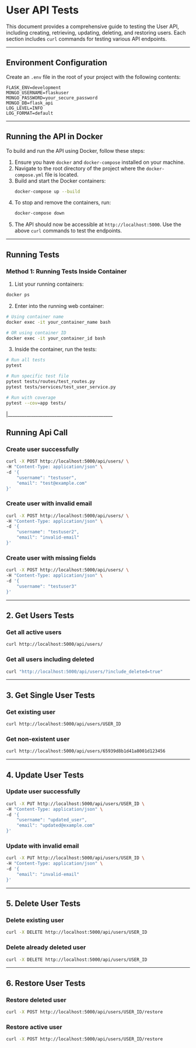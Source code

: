 # User API Tests

This document provides a comprehensive guide to testing the User API, including creating, retrieving, updating, deleting, and restoring users. Each section includes `curl` commands for testing various API endpoints.

---

## Environment Configuration

Create an `.env` file in the root of your project with the following contents:

```
FLASK_ENV=development
MONGO_USERNAME=flaskuser
MONGO_PASSWORD=your_secure_password
MONGO_DB=flask_api
LOG_LEVEL=INFO
LOG_FORMAT=default  

```

---


## Running the API in Docker

To build and run the API using Docker, follow these steps:

1. Ensure you have `docker` and `docker-compose` installed on your machine.
2. Navigate to the root directory of the project where the `docker-compose.yml` file is located.
3. Build and start the Docker containers:
   ```bash
   docker-compose up --build
   ```
4. To stop and remove the containers, run:
   ```bash
   docker-compose down
   ```
5. The API should now be accessible at `http://localhost:5000`. Use the above `curl` commands to test the endpoints.

---


## Running Tests

### Method 1: Running Tests Inside Container

1. List your running containers:
```bash
docker ps
```

2. Enter into the running web container:
```bash
# Using container name
docker exec -it your_container_name bash

# OR using container ID
docker exec -it your_container_id bash
```

3. Inside the container, run the tests:
```bash
# Run all tests
pytest

# Run specific test file
pytest tests/routes/test_routes.py
pytest tests/services/test_user_service.py

# Run with coverage
pytest --cov=app tests/
```

|_____________________________________________
 

## Running Api Call

### Create user successfully
```bash
curl -X POST http://localhost:5000/api/users/ \
-H "Content-Type: application/json" \
-d '{
    "username": "testuser",
    "email": "test@example.com"
}'
```

### Create user with invalid email
```bash
curl -X POST http://localhost:5000/api/users/ \
-H "Content-Type: application/json" \
-d '{
    "username": "testuser2",
    "email": "invalid-email"
}'
```

### Create user with missing fields
```bash
curl -X POST http://localhost:5000/api/users/ \
-H "Content-Type: application/json" \
-d '{
    "username": "testuser3"
}'
```

---

## 2. Get Users Tests

### Get all active users
```bash
curl http://localhost:5000/api/users/
```

### Get all users including deleted
```bash
curl "http://localhost:5000/api/users/?include_deleted=true"
```

---

## 3. Get Single User Tests

### Get existing user
```bash
curl http://localhost:5000/api/users/USER_ID
```

### Get non-existent user
```bash
curl http://localhost:5000/api/users/65939d8b1d41a8001d123456
```

---

## 4. Update User Tests

### Update user successfully
```bash
curl -X PUT http://localhost:5000/api/users/USER_ID \
-H "Content-Type: application/json" \
-d '{
    "username": "updated_user",
    "email": "updated@example.com"
}'
```

### Update with invalid email
```bash
curl -X PUT http://localhost:5000/api/users/USER_ID \
-H "Content-Type: application/json" \
-d '{
    "email": "invalid-email"
}'
```

---

## 5. Delete User Tests

### Delete existing user
```bash
curl -X DELETE http://localhost:5000/api/users/USER_ID
```

### Delete already deleted user
```bash
curl -X DELETE http://localhost:5000/api/users/USER_ID
```

---

## 6. Restore User Tests

### Restore deleted user
```bash
curl -X POST http://localhost:5000/api/users/USER_ID/restore
```

### Restore active user
```bash
curl -X POST http://localhost:5000/api/users/USER_ID/restore
```









